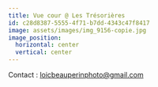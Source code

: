 ```yaml
---
title: Vue cour @ Les Trésorières
id: c28d8387-5555-4f71-b7dd-4343c47f8417
image: assets/images/img_9156-copie.jpg
image_position:
  horizontal: center
  vertical: center
---
```

Contact : loicbeauperinphoto@gmail.com
